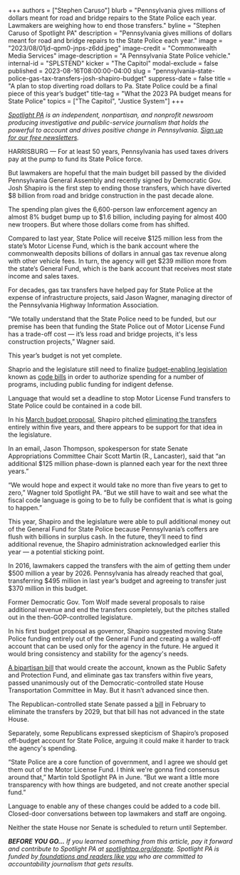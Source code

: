 +++
authors = ["Stephen Caruso"]
blurb = "Pennsylvania gives millions of dollars meant for road and bridge repairs to the State Police each year. Lawmakers are weighing how to end those transfers."
byline = "Stephen Caruso of Spotlight PA"
description = "Pennsylvania gives millions of dollars meant for road and bridge repairs to the State Police each year."
image = "2023/08/01jd-qpm0-jnps-z6dd.jpeg"
image-credit = "Commonwealth Media Services"
image-description = "A Pennsylvania State Police vehicle."
internal-id = "SPLSTEND"
kicker = "The Capitol"
modal-exclude = false
published = 2023-08-16T08:00:00-04:00
slug = "pennsylvania-state-police-gas-tax-transfers-josh-shapiro-budget"
suppress-date = false
title = "A plan to stop diverting road dollars to Pa. State Police could be a final piece of this year’s budget"
title-tag = "What the 2023 PA budget means for State Police"
topics = ["The Capitol", "Justice System"]
+++

<a href="https://www.spotlightpa.org/"><em>Spotlight PA</em></a><em> is an independent, nonpartisan, and nonprofit newsroom producing investigative and public-service journalism that holds the powerful to account and drives positive change in Pennsylvania. </em><a href="https://www.spotlightpa.org/newsletters"><em>Sign up for our free newsletters</em></a><em>.</em>

HARRISBURG — For at least 50 years, Pennsylvania has used taxes drivers pay at the pump to fund its State Police force.

But lawmakers are hopeful that the main budget bill passed by the divided Pennsylvania General Assembly and recently signed by Democratic Gov. Josh Shapiro is the first step to ending those transfers, which have diverted $8 billion from road and bridge construction in the past decade alone.

The spending plan gives the 6,600-person law enforcement agency an almost 8% budget bump up to $1.6 billion, including paying for almost 400 new troopers. But where those dollars come from has shifted.

<script src="https://www.spotlightpa.org/embed.js" async></script><div data-spl-embed-version="1" data-spl-src="https://www.spotlightpa.org/embeds/newsletter/"></div>

Compared to last year, State Police will receive $125 million less from the state’s Motor License Fund, which is the bank account where the commonwealth deposits billions of dollars in annual gas tax revenue along with other vehicle fees. In turn, the agency will get $239 million more from the state’s General Fund, which is the bank account that receives most state income and sales taxes.

For decades, gas tax transfers have helped pay for State Police at the expense of infrastructure projects, said Jason Wagner, managing director of the Pennsylvania Highway Information Association.

“We totally understand that the State Police need to be funded, but our premise has been that funding the State Police out of Motor License Fund has a trade-off cost — it’s less road and bridge projects, it&#39;s less construction projects,” Wagner said.

This year’s budget is not yet complete.

Shaprio and the legislature still need to finalize <a href="https://www.spotlightpa.org/news/2023/08/pennsylvania-budget-legislature-josh-shapiro-kim-ward-education-voucher-funding/">budget-enabling legislation</a> known as <a href="https://www.penncapital-star.com/government-politics/cracking-the-code-these-budget-bills-are-where-the-deals-get-made/">code bills</a> in order to authorize spending for a number of programs, including public funding for indigent defense.

Language that would set a deadline to stop Motor License Fund transfers to State Police could be contained in a code bill.

In his <a href="https://www.spotlightpa.org/news/2023/03/governor-shapiro-budget-education-spending-conservative/">March budget proposal</a>, Shapiro pitched <a href="https://www.spotlightpa.org/news/2023/04/pa-josh-shapiro-budget-state-police-transportation/">eliminating the transfers</a> entirely within five years, and there appears to be support for that idea in the legislature.

In an email, Jason Thompson, spokesperson for state Senate Appropriations Committee Chair Scott Martin (R., Lancaster), said that “an additional $125 million phase-down is planned each year for the next three years.”

“We would hope and expect it would take no more than five years to get to zero,” Wagner told Spotlight PA. “But we still have to wait and see what the fiscal code language is going to be to fully be confident that is what is going to happen.”

This year, Shapiro and the legislature were able to pull additional money out of the General Fund for State Police because Pennsylvania’s coffers are flush with billions in surplus cash. In the future, they’ll need to find additional revenue, the Shapiro administration acknowledged earlier this year — a potential sticking point.

In 2016, lawmakers capped the transfers with the aim of getting them under $500 million a year by 2026. Pennsylvania has already reached that goal, transferring $495 million in last year’s budget and agreeing to transfer just $370 million in this budget.

Former Democratic Gov. Tom Wolf made several proposals to raise additional revenue and end the transfers completely, but the pitches stalled out in the then-GOP-controlled legislature.

In his first budget proposal as governor, Shapiro suggested moving State Police funding entirely out of the General Fund and creating a walled-off account that can be used only for the agency in the future. He argued it would bring consistency and stability for the agency&#39;s needs.

<a href="https://www.legis.state.pa.us/cfdocs/billinfo/billinfo.cfm?syear=2023&amp;sind=0&amp;body=H&amp;type=B&amp;bn=1162">A bipartisan bill</a> that would create the account, known as the Public Safety and Protection Fund, and eliminate gas tax transfers within five years, passed unanimously out of the Democratic-controlled state House Transportation Committee in May. But it hasn’t advanced since then.

The Republican-controlled state Senate passed a <a href="https://www.legis.state.pa.us/cfdocs/billinfo/billinfo.cfm?syear=2023&amp;sind=0&amp;body=S&amp;type=B&amp;bn=121">bill</a> in February to eliminate the transfers by 2029, but that bill has not advanced in the state House.

<script src="https://www.spotlightpa.org/embed.js" async></script><div data-spl-embed-version="1" data-spl-src="https://www.spotlightpa.org/embeds/donate/"></div>

Separately, some Republicans expressed skepticism of Shapiro’s proposed off-budget account for State Police, arguing it could make it harder to track the agency&#39;s spending.

“State Police are a core function of government, and I agree we should get them out of the Motor License Fund. I think we&#39;re gonna find consensus around that,” Martin told Spotlight PA in June. “But we want a little more transparency with how things are budgeted, and not create another special fund.”

Language to enable any of these changes could be added to a code bill. Closed-door conversations between top lawmakers and staff are ongoing.

Neither the state House nor Senate is scheduled to return until September.

<strong><em>BEFORE YOU GO…</em></strong><em> If you learned something from this article, pay it forward and contribute to Spotlight PA at </em><a href="https://www.spotlightpa.org/donate"><em>spotlightpa.org/donate</em></a><em>. Spotlight PA is funded by</em><a href="https://www.spotlightpa.org/support"><em> foundations and readers like you</em></a><em> who are committed to accountability journalism that gets results.</em>

